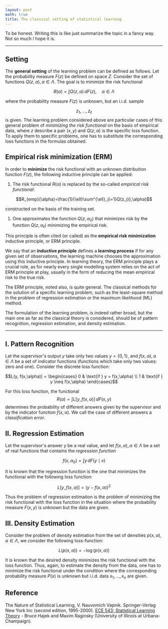 ```yaml
---
layout: post
math: true
title: The classical setting of statistical learning
---
```


To be honest. Writing this is like just summarize the topic in a fancy way. Not so much I hope it is.
___
## Setting
The **general setting** of the learning problem can be defined as follows. Let the probability measure $F(z)$ be defined on space $Z$. Consider the set of functions $Q(z,\alpha),\alpha\in\Lambda$. The goal is to minimize the risk functional 

$$R(\alpha)=\int Q(z,\alpha) \, dF(z), \quad \alpha\in\Lambda$$

where the probability measure $F(z)$ is unknown, but an i.i.d. sample 

$$z_{1},\dots,z_{\ell}$$
is given. 
The learning problem considered above are particular cases of this general problem of *minimizing the risk functional* on the basis of empirical data, where $z$ describe a pair $(x,y)$ and $Q(z,\alpha)$ is the specific loss function. To apply them to specific problems, one has to substitute the corresponding loss functions in the formulas obtained. 
## Empirical risk minimization (ERM)
In order to **minimize** the risk functional with an unknown distribution function $F(z)$, the following inductive principle can be applied: 
1. The risk functional $R(\alpha)$ is replaced by the so-called *empirical risk functional*: 

$$R_{emp}(\alpha)=\frac{1}{\ell}\sum^{\ell}_{i=1}Q(z_{i},\alpha)$$

constructed on the basis of the training set. 
1. One approximates the function $Q(z,\alpha_{0})$ that minimizes risk by the function $Q(z,\alpha_{\ell})$ minimizing the empirical risk. 

This principle is often cited (or called) as the **empirical risk minimization** inductive principle, or ERM principle. 

We say that an **inductive principle** defines a **learning process** if for any given set of observations, the learning machine chooses the approximation using this inductive principle. In learning theory, the ERM principle plays a crucial role, as for nearly every single modelling system relies on the act of ERM principle at play, usually in the form of reducing the mean empirical risk to the true risk. 

The ERM principle, noted also, is quite general. The classical methods for the solution of a specific learning problem, such as the least-square method in the problem of regression estimation or the maximum likelihood (ML) method. 

The formulation of the learning problem, is indeed rather broad, but the main one as far as the classical theory is considered, should be of pattern recognition, regression estimation, and density estimation. 
___

## I. Pattern Recognition
Let the supervisor's output $y$ take only two values $y=\{0,1\}$, and $f(x,\alpha),\alpha\in\Lambda$ be a set of indicator functions (functions which take only two values: zero and one). Consider the discrete loss function: 

$$L(y, f(x,\alpha)) = \begin{cases}
0 & \text{if } y = f(x,\alpha) \\
1 & \text{if } y \neq f(x,\alpha)
\end{cases}$$

For this loss function, the functional $$R(\alpha)=\int L[y,f(x,\alpha)] \, dF(x,y) $$
determines the probability of different answers given by the supervisor and by the indicator function $f(x,\alpha)$. We call the case of different answers a *classification error*. 
## II. Regression Estimation
Let the supervisor's answer $y$ be a real value, and let $f(x,\alpha),\alpha\in \Lambda$ be a set of real functions that contains the *regression function*

$$f(x,\alpha_{0}) = \int y \, dF(y\mid x) $$

It is known that the regression function is the one that minimizes the functional with the following loss function:

$$L[y,f(x,\alpha)]=(y-f(x,\alpha))^{2}$$

Thus the problem of regression estimation is the problem of minimizing the risk functional with the loss function in the situation where the probability measure $F(x,y)$ is unknown but the data are given. 
## III. Density Estimation
Consider the problem of density estimation from the set of densities $p(x,\alpha),\alpha\in \Lambda$, we consider the following loss-function: 

$$L(p(x,\alpha))= -\log{(p(x,\alpha))}$$

It is known that the desired density minimizes the risk functional with the loss function. Thus, again, to estimate the density from the data, one has to minimize the risk functional under the condition where the corresponding probability measure $P(x)$ is unknown but i.i.d. data $x_{1},\dots,x_{n}$ are given. 

## Reference
The Nature of Statistical Learning, V. Nauvomich Vapnik. Springer-Verlag New York Inc (second edition, 1995-2000).
[ECE 543: Statistical Learning Theory](https://maxim.ece.illinois.edu/teaching/SLT/SLT.pdf) - Bruce Hajek and Maxim Raginsky (University of Illinois at Urbana-Champaign). 